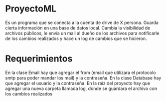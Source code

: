 # ProyectoML

Es un programa que se conecta a la cuenta de drive de X persona. Guarda cierta información en una base de datos local. Cambia la visibilidad de archivos públicos, le envía un mail al dueño de los archivos para notificarle de los cambios realizados y hace un log de cambios que se hicieron. 

# Requerimientos

En la clase Email hay que agregar el from (email que utilizara el protocolo smtp para poder mandar los mail) y la contraseña.
En la clase Database hay que agregar el usuario y la contraseña.
En la raíz del proyecto hay que agregar una nueva carpeta llamada log, donde se guardara el archivo con los cambios realizados
